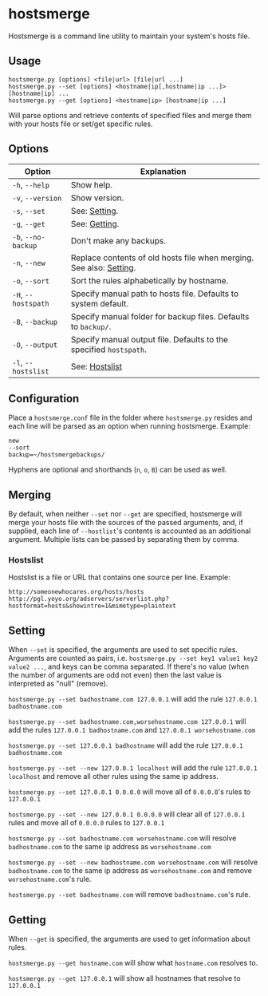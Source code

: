 # hostsmerge
Hostsmerge is a command line utility to maintain your system's hosts file.

## Usage
```
hostsmerge.py [options] <file|url> [file|url ...]
hostsmerge.py --set [options] <hostname|ip[,hostname|ip ...]> [hostname|ip] ...
hostsmerge.py --get [options] <hostname|ip> [hostname|ip ...]
```
Will parse options and retrieve contents of specified files and merge them with your hosts file or set/get specific rules.

## Options
Option  | Explanation
------------- | -------------
```-h```, ```--help```  | Show help.
```-v```, ```--version```  | Show version.
```-s```, ```--set``` | See: [Setting](#Setting).
```-g```, ```--get``` | See: [Getting](#Getting).
```-b```, ```--no-backup``` | Don't make any backups.
```-n```, ```--new``` | Replace contents of old hosts file when merging. See also: [Setting](#Setting).
```-o```, ```--sort``` | Sort the rules alphabetically by hostname.
```-H```, ```--hostspath``` | Specify manual path to hosts file. Defaults to system default.
```-B```, ```--backup``` | Specify manual folder for backup files. Defaults to ```backup/```.
```-O```, ```--output``` | Specify manual output file. Defaults to the specified ```hostspath```.
```-l```, ```--hostslist``` | See: [Hostslist](#Hostslist)

## Configuration
Place a ```hostsmerge.conf``` file in the folder where ```hostsmerge.py``` resides and each line will be parsed as an option when running hostsmerge. Example:
```
new
--sort
backup=~/hostsmergebackups/
```
Hyphens are optional and shorthands (```n```, ```o```, ```B```) can be used as well.

## Merging
By default, when neither ```--set``` nor ```--get``` are specified, hostsmerge will merge your hosts file with the sources of the passed arguments, and, if supplied, each line of ```--hostlist```'s contents is accounted as an additional argument. Multiple lists can be passed by separating them by comma.

### Hostslist
Hostslist is a file or URL that contains one source per line. Example:
```
http://someonewhocares.org/hosts/hosts
http://pgl.yoyo.org/adservers/serverlist.php?hostformat=hosts&showintro=1&mimetype=plaintext
```

## Setting
When ```--set``` is specified, the arguments are used to set specific rules. Arguments are counted as pairs, i.e. ```hostsmerge.py --set key1 value1 key2 value2 ...```, and keys can be comma separated. If there's no value (when the number of arguments are odd not even) then the last value is interpreted as "null" (remove).

```hostsmerge.py --set badhostname.com 127.0.0.1``` will add the rule ```127.0.0.1  badhostname.com```

```hostsmerge.py --set badhostname.com,worsehostname.com 127.0.0.1``` will add the rules ```127.0.0.1 badhostname.com``` and ```127.0.0.1 worsehostname.com```

```hostsmerge.py --set 127.0.0.1 badhostname``` will add the rule ```127.0.0.1  badhostname.com```

```hostsmerge.py --set --new 127.0.0.1 localhost``` will add the rule ```127.0.0.1  localhost``` and remove all other rules using the same ip address.

```hostsmerge.py --set 127.0.0.1 0.0.0.0``` will move all of ```0.0.0.0```'s rules to ```127.0.0.1```

```hostsmerge.py --set --new 127.0.0.1 0.0.0.0``` will clear all of ```127.0.0.1``` rules and move all of ```0.0.0.0``` rules to ```127.0.0.1```

```hostsmerge.py --set badhostname.com worsehostname.com``` will resolve ```badhostname.com``` to the same ip address as ```worsehostname.com```

```hostsmerge.py --set --new badhostname.com worsehostname.com``` will resolve ```badhostname.com``` to the same ip address as ```worsehostname.com``` and remove ```worsehostname.com```'s rule.

```hostsmerge.py --set badhostname.com``` will remove ```badhostname.com```'s rule.

## Getting
When ``--get`` is specified, the arguments are used to get information about rules.

```hostsmerge.py --get hostname.com``` will show what ```hostname.com``` resolves to.

```hostsmerge.py --get 127.0.0.1``` will show all hostnames that resolve to ```127.0.0.1```
